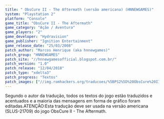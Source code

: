 ```yaml
---
title: " ObsCure II - The Aftermath (versão americana) (HNNEWGAMES)"
system: "Playstation 2"
platform: "Console"
game_title: "ObsCure II - The Aftermath"
game_category: "Ação / Aventura"
game_players: "2"
game_developer: "Hydravision"
game_publisher: "Ignition Entertainment"
game_release_date: "25/03/2008"
patch_author: "Marcos Henrique (aka hnnewgames)"
patch_group: "HNNEWGAMES"
patch_site: "//hnnewgamesofficial.blogspot.com.br/"
patch_version: "1.0"
patch_release: "12/04/2018"
patch_type: "xdelta3"
patch_progress: "Textos"
patch_images: ["//img.romhackers.org/traducoes/%5BPS2%5D%20ObsCure%20II%20-%20The%20Aftermath%20-%20hnnewgames%20-%201.jpg","//img.romhackers.org/traducoes/%5BPS2%5D%20ObsCure%20II%20-%20The%20Aftermath%20-%20hnnewgames%20-%204.jpg","//img.romhackers.org/traducoes/%5BPS2%5D%20ObsCure%20II%20-%20The%20Aftermath%20-%20hnnewgames%20-%205.jpg"]
---
```

Segundo o autor da tradução, todos os textos do jogo estão traduzidos e acentuados e a maioria das mensagens em forma de gráfico foram editadas.ATENÇÃO:Esta tradução deve ser usada na versão americana (SLUS-21709) do jogo ObsCure II - The Aftermath.